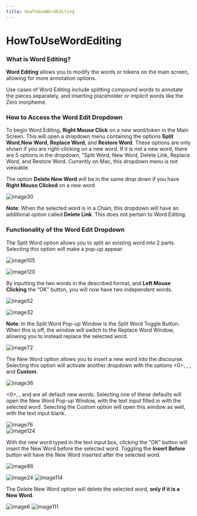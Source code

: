 ```yaml
---
title: HowToUseWordEditing
---
```

HowToUseWordEditing
=====

### What is Word Editing?

**Word Editing** allows you to modify the words or tokens on the main screen, allowing for more annotation options.

Use cases of Word Editing include splitting compound words to annotate the pieces separately, and inserting placeholder or implicit words like the Zero morpheme.

### How to Access the Word Edit Dropdown

To begin Word Editing, **Right Mouse Click** on a new word/token in the Main Screen. This will open a dropdown menu containing the options **Split Word**,**New Word**, **Replace Word**, and **Restore Word**. These options are only shown if you are right-clicking on a new word. If it is not a new word, there are 5 options in the dropdown, "Split Word, New Word, Delete Link, Replace Word, and Restore Word. Currently on Mac, this dropdown menu is not viewable.

The option **Delete New Word** will be in the same drop down if you have **Right Mouse Clicked** on a new word

![image30](https://user-images.githubusercontent.com/34769184/131773822-ae8afc5b-0f43-42f8-8f4c-721c77f7882a.png)

**Note**: When the selected word is in a Chain, this dropdown will have an additional option called **Delete Link**. This does not pertain to Word Editing.

### Functionality of the Word Edit Dropdown

The Split Word option allows you to split an existing word into 2 parts. Selecting this option will make a pop-up appear:

![image105](https://user-images.githubusercontent.com/34769184/131773953-cee5fd5f-178e-4b44-9af5-dca15e3fc6dc.png)

![image120](https://user-images.githubusercontent.com/34769184/131773967-6d428786-63b3-4626-85ea-25b7234370ff.png)

By inputting the two words in the described format, and **Left Mouse Clicking** the “OK” button, you will now have two independent words.

![image52](https://user-images.githubusercontent.com/34769184/131774041-2f76c624-ae14-49be-8f64-dbca63ec9d54.png)

![image32](https://user-images.githubusercontent.com/34769184/131774057-35c54576-c45c-4eab-b906-d2c02b4026e1.png)

**Note**: In the Split Word Pop-up Window is the Split Word Toggle Button. When this is off, the window will switch to the Replace Word Window, allowing you to instead replace the selected word.

![image72](https://user-images.githubusercontent.com/34769184/131774103-25368479-f8be-4cea-b26e-0351684465cc.png)

The New Word option allows you to insert a new word into the discourse. Selecting this option will activate another dropdown with the options <0>, <ZERO>, <PRO>, and **Custom**.
  
![image36](https://user-images.githubusercontent.com/34769184/131774213-14e37c10-39b2-4de7-840f-0ad725623209.png)

<0>, <ZERO>, and <PRO> are all default new words. Selecting one of these defaults will open the New Word Pop-up Window, with the text input filled in with the selected word. Selecting the Custom option will open this window as well, with the text input blank.

![image76](https://user-images.githubusercontent.com/34769184/131774259-34ad4f9f-451d-44e4-82f1-6ab5cbd97bf5.png)  
![image124](https://user-images.githubusercontent.com/34769184/131774379-875f9467-55f9-4551-a557-47e51c366dac.png)
  
With the new word typed in the text input box, clicking the “OK” button will insert the New Word before the selected word. Toggling the **Insert Before** button will have the New Word inserted after the selected word.

![image86](https://user-images.githubusercontent.com/34769184/131774455-fafec204-4b11-46a7-9d54-8fd7b1af6563.png)

![image24](https://user-images.githubusercontent.com/34769184/131774494-66ee1d4c-f7b1-4b1e-9ed1-0d50173bcb29.png)
![image114](https://user-images.githubusercontent.com/34769184/131774512-5f967427-1f31-4a56-a152-90b9a51f21a9.png)

The Delete New Word option will delete the selected word, **only if it is a New Word**.
  
![image6](https://user-images.githubusercontent.com/34769184/131774604-69ddfe2e-1429-43c4-8ff1-c7c38213cf30.png)
![image111](https://user-images.githubusercontent.com/34769184/131774616-69a2d9c5-b064-465f-971e-9a4c5f6bbe4f.png)
